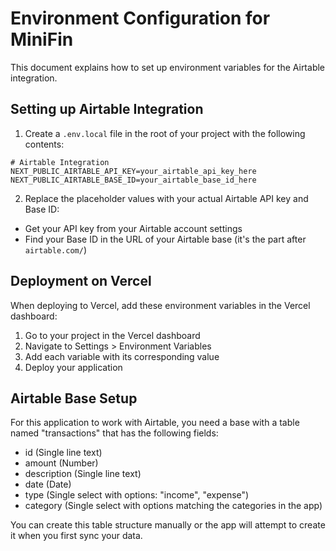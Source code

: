 # Environment Configuration for MiniFin

This document explains how to set up environment variables for the Airtable integration.

## Setting up Airtable Integration

1. Create a `.env.local` file in the root of your project with the following contents:

```
# Airtable Integration
NEXT_PUBLIC_AIRTABLE_API_KEY=your_airtable_api_key_here
NEXT_PUBLIC_AIRTABLE_BASE_ID=your_airtable_base_id_here
```

2. Replace the placeholder values with your actual Airtable API key and Base ID:

- Get your API key from your Airtable account settings
- Find your Base ID in the URL of your Airtable base (it's the part after `airtable.com/`)

## Deployment on Vercel

When deploying to Vercel, add these environment variables in the Vercel dashboard:

1. Go to your project in the Vercel dashboard
2. Navigate to Settings > Environment Variables
3. Add each variable with its corresponding value
4. Deploy your application

## Airtable Base Setup

For this application to work with Airtable, you need a base with a table named "transactions" that has the following fields:

- id (Single line text)
- amount (Number)
- description (Single line text)
- date (Date)
- type (Single select with options: "income", "expense")
- category (Single select with options matching the categories in the app)

You can create this table structure manually or the app will attempt to create it when you first sync your data. 